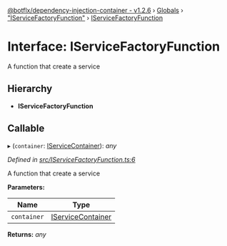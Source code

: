 [@botflx/dependency-injection-container - v1.2.6](../README.md) › [Globals](../globals.md) › ["IServiceFactoryFunction"](../modules/_iservicefactoryfunction_.md) › [IServiceFactoryFunction](_iservicefactoryfunction_.iservicefactoryfunction.md)

# Interface: IServiceFactoryFunction

A function that create a service

## Hierarchy

* **IServiceFactoryFunction**

## Callable

▸ (`container`: [IServiceContainer](_iservicecontainer_.iservicecontainer.md)): *any*

*Defined in [src/IServiceFactoryFunction.ts:6](https://github.com/botflux/dependency-injection-container/blob/289f995/src/IServiceFactoryFunction.ts#L6)*

A function that create a service

**Parameters:**

Name | Type |
------ | ------ |
`container` | [IServiceContainer](_iservicecontainer_.iservicecontainer.md) |

**Returns:** *any*
